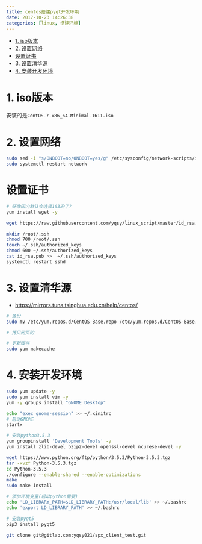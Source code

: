 ```yaml
---
title: centos搭建pyqt开发环境
date: 2017-10-23 14:26:38
categories: [linux, 搭建环境]
---
```


<!-- TOC -->

- [1. iso版本](#1-iso版本)
- [2. 设置网络](#2-设置网络)
- [设置证书](#设置证书)
- [3. 设置清华源](#3-设置清华源)
- [4. 安装开发环境](#4-安装开发环境)

<!-- /TOC -->

# 1. iso版本
安装的是`CentOS-7-x86_64-Minimal-1611.iso`

# 2. 设置网络
```bash
sudo sed -i "s/ONBOOT=no/ONBOOT=yes/g" /etc/sysconfig/network-scripts/ifcfg-ens33
sudo systemctl restart network
```

# 设置证书
```bash
# 好像国内默认会选择163的了?
yum install wget -y 

wget https://raw.githubusercontent.com/yqsy/linux_script/master/id_rsa.pub

mkdir /root/.ssh
chmod 700 /root/.ssh
touch ~/.ssh/authorized_keys
chmod 600 ~/.ssh/authorized_keys
cat id_rsa.pub >>  ~/.ssh/authorized_keys
systemctl restart sshd
```

# 3. 设置清华源
* https://mirrors.tuna.tsinghua.edu.cn/help/centos/

```bash
# 备份
sudo mv /etc/yum.repos.d/CentOS-Base.repo /etc/yum.repos.d/CentOS-Base.repo.bak

# 拷贝网页的

# 更新缓存
sudo yum makecache
```


# 4. 安装开发环境
```bash
sudo yum update -y
sudo yum install vim -y
yum -y groups install "GNOME Desktop" 

echo "exec gnome-session" >> ~/.xinitrc
# 启动GNOME
startx

# 安装python3.5.3
yum groupinstall 'Development Tools' -y
yum install zlib-devel bzip2-devel openssl-devel ncurese-devel -y

wget https://www.python.org/ftp/python/3.5.3/Python-3.5.3.tgz
tar -xvzf Python-3.5.3.tgz
cd Python-3.5.3
./configure --enable-shared --enable-optimizations
make
sudo make install

# 添加环境变量(启动python需要)
echo 'LD_LIBRARY_PATH=$LD_LIBRARY_PATH:/usr/local/lib' >> ~/.bashrc
echo 'export LD_LIBRARY_PATH' >> ~/.bashrc

# 安装pyqt5
pip3 install pyqt5

git clone git@gitlab.com:yqsy021/spx_client_test.git
```
